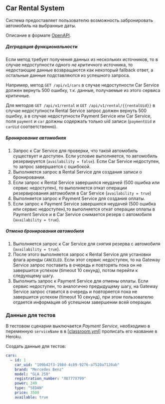 ## Car Rental System

Система предоставляет пользователю возможность забронировать автомобиль на выбранные даты.

Описание в формате [OpenAPI](%5Binst%5D%5Bv3%5D%20Car%20Rental%20System.yml).

##### Деградация функциональности

Если метод требует получения данных из нескольких источников, то в случае недоступности одного _не критичного_
источника, то недостающие данные возвращаются как некоторый fallback ответ, а остальные данные подставляются из
успешного запроса.

Например, метод `GET /api/v1/cars` в случае недоступности Car Service должен вернуть 500 ошибку, т.к. данные, получаемые
из этого сервиса критичные.

Для методов `GET /api/v1/rental` и `GET /api/v1/rental/{{rentalUid}}` в случае недоступности Rental Service запрос
должен вернуть 500 ошибку, а в случае недоступности Payment Service или Car Service, поля `payment` и `car` должны
содержать только uid записи (`paymentUid` и `carUid` соответственно).

##### Бронирование автомобиля

1. Запрос к Car Service для проверки, что такой автомобиль существует и доступен. Если условие выполняется, то
   автомобиль резервируется (`availability = false`). Если Car Service недоступен, то запрос завершается с ошибокой.
1. Выполняется запрос в Rental Service для создания записи о бронировании.
1. Если запрос к Rental Service завершился неудачей (500 ошибка или сервис недоступен), то выполняется откат операции
   резервирования автомобиля в Car Service (`availability = true`)
1. Выполняется запрос к Payment Service для создания оплаты.
1. Если запрос к Payment Service завершился неудачей (500 ошибка или сервис недоступен),то выполняется откат операции
   оплаты в Payment Service и в Car Service снимается резерв с автомобиля (`availability = true`).

##### Отмена бронирования автомобиля

1. Выполняется запрос к Car Service для снятия резерва с автомобиля (`availability = true`).
1. После этого выполняется запрос к Rental Service для установки флага аренды `CANCELED`. Если этот сервис недоступен,
   то на Gateway Service запрос поставить в очередь и повторять пока он не завершится успехом (timeout 10 секунд), потом
   перейти к следующему шагу.
1. Выполнить запрос к Payment Service для отмены оплаты. Если сервис недоступен, то аналогично предыдущему шагу, на
   Gateway Service запрос ставится в очередь и повторяется пока не завершится успехом (timeout 10 секунд), при этом
   пользователю отдается информация об успешном завершении всей операции.

### Данные для тестов

В тестовом сценарии выключается _Payment Service_, необходимо в переменную `serviceName` в
в [[classroom.yml](../.github/workflows/classroom.yml)] прописать его название в Heroku.

Создать данные для тестов:

```yaml
cars:
  – id: 1
    car_uid: "109b42f3-198d-4c89-9276-a7520a7120ab"
    brand: "Mercedes Benz"
    model: "GLA 250"
    registration_number: "ЛО777Х799"
    power: 249
    type: "SEDAN"
    price: 3500
    available: true
```